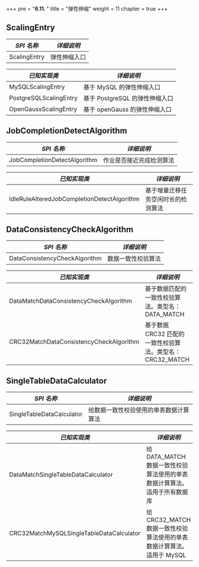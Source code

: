 +++
pre = "<b>6.11. </b>"
title = "弹性伸缩"
weight = 11
chapter = true
+++

## ScalingEntry

| *SPI 名称*             | *详细说明*                    |
| ---------------------- | --------------------------- |
| ScalingEntry           | 弹性伸缩入口                  |

| *已知实现类*            | *详细说明*                    |
| ---------------------- | --------------------------- |
| MySQLScalingEntry      | 基于 MySQL 的弹性伸缩入口      |
| PostgreSQLScalingEntry | 基于 PostgreSQL 的弹性伸缩入口 |
| OpenGaussScalingEntry  | 基于 openGauss 的弹性伸缩入口  |

## JobCompletionDetectAlgorithm

| *SPI 名称*                                   | *详细说明*                                   |
| ------------------------------------------- | ------------------------------------------- |
| JobCompletionDetectAlgorithm                | 作业是否接近完成检测算法                        |

| *已知实现类*                                  | *详细说明*                                   |
| ------------------------------------------- | ------------------------------------------- |
| IdleRuleAlteredJobCompletionDetectAlgorithm | 基于增量迁移任务空闲时长的检测算法                |

## DataConsistencyCheckAlgorithm

| *SPI 名称*                                   | *详细说明*                                   |
| ------------------------------------------- | ------------------------------------------- |
| DataConsistencyCheckAlgorithm               | 数据一致性校验算法                             |

| *已知实现类*                                  | *详细说明*                                            |
| ------------------------------------------- | ---------------------------------------------------- |
| DataMatchDataConsistencyCheckAlgorithm      | 基于数据匹配的一致性校验算法。类型名：DATA_MATCH     |
| CRC32MatchDataConsistencyCheckAlgorithm     | 基于数据 CRC32 匹配的一致性校验算法。类型名：CRC32_MATCH    |

## SingleTableDataCalculator

| *SPI 名称*                                   | *详细说明*                                            |
| ------------------------------------------- | ---------------------------------------------------- |
| SingleTableDataCalculator                   | 给数据一致性校验使用的单表数据计算算法                     |

| *已知实现类*                                  | *详细说明*                                                              |
| ------------------------------------------- | ---------------------------------------------------------------------- |
| DataMatchSingleTableDataCalculator          | 给 DATA_MATCH 数据一致性校验算法使用的单表数据计算算法。适用于所有数据库        |
| CRC32MatchMySQLSingleTableDataCalculator    | 给 CRC32_MATCH 数据一致性校验算法使用的单表数据计算算法。适用于 MySQL          |
